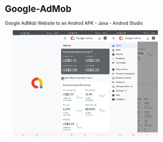 # Google-AdMob
Google AdMob Website to an Androd APK - Java - Androd Studio

<div style="display: flex; flex-wrap: wrap; justify-content: center;">
    <img src="/images/ss_one.jpg" alt="UI Design" style="width: 30%; height: auto;">
    <img src="/images/ss_two.jpg" alt="UI Design" style="width: 30%; height: auto;">
    <img src="/images/ss_three.jpg" alt="UI Design" style="width: 30%; height: auto;">
</div>
